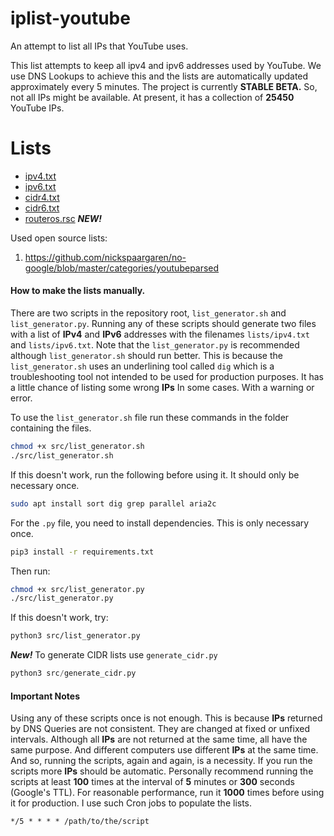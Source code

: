 # iplist-youtube
An attempt to list all IPs that YouTube uses.

This list attempts to keep all ipv4 and ipv6 addresses used by YouTube.
We use DNS Lookups to achieve this and the lists are automatically updated approximately every 5 minutes.
The project is currently **STABLE BETA.**
So, not all IPs might be available.
At present, it has a collection of
**25450**
YouTube IPs.

# Lists
- [ipv4.txt](https://raw.githubusercontent.com/touhidurrr/iplist-youtube/main/lists/ipv4.txt)
- [ipv6.txt](https://raw.githubusercontent.com/touhidurrr/iplist-youtube/main/lists/ipv6.txt)
- [cidr4.txt](https://raw.githubusercontent.com/touhidurrr/iplist-youtube/main/lists/cidr4.txt)
- [cidr6.txt](https://raw.githubusercontent.com/touhidurrr/iplist-youtube/main/lists/cidr6.txt)
- [routeros.rsc](https://raw.githubusercontent.com/touhidurrr/iplist-youtube/main/lists/routeros.rsc) ***NEW!***

Used open source lists:
  1. https://github.com/nickspaargaren/no-google/blob/master/categories/youtubeparsed

#### How to make the lists manually.
There are two scripts in the repository root, `list_generator.sh` and `list_generator.py`.
Running any of these scripts should generate two files with a list of **IPv4** and **IPv6** addresses with the filenames `lists/ipv4.txt` and `lists/ipv6.txt`.
Note that the `list_generator.py` is recommended although `list_generator.sh` should run better.
This is because the `list_generator.sh` uses an underlining tool called `dig` which is a troubleshooting tool not intended to be used for production purposes.
It has a little chance of listing some wrong **IPs** In some cases.
With a warning or error.

To use the `list_generator.sh` file run these commands in the folder containing the files.
```bash
chmod +x src/list_generator.sh
./src/list_generator.sh
```
If this doesn't work, run the following before using it.
It should only be necessary once.
```bash
sudo apt install sort dig grep parallel aria2c
```
For the `.py` file, you need to install dependencies.
This is only necessary once.
```bash
pip3 install -r requirements.txt
```
Then run:
```bash
chmod +x src/list_generator.py
./src/list_generator.py
```
If this doesn't work, try:
```bash
python3 src/list_generator.py
```
***New!*** To generate CIDR lists use `generate_cidr.py`
```py
python3 src/generate_cidr.py
```
#### Important Notes
Using any of these scripts once is not enough.
This is because **IPs** returned by DNS Queries are not consistent.
They are changed at fixed or unfixed intervals.
Although all **IPs** are not returned at the same time, all have the same purpose.
And different computers use different **IPs** at the same time.
And so, running the scripts, again and again, is a necessity.
If you run the scripts more **IPs** should be automatic.
Personally recommend running the scripts at least **100** times at the interval of **5** minutes or **300** seconds (Google's TTL).
For reasonable performance, run it **1000** times before using it for production.
I use such Cron jobs to populate the lists.
```cron
*/5 * * * * /path/to/the/script
```
